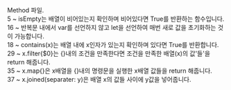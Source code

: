 Method 파일.    
5 ~ isEmpty는 배열이 비어있는지 확인하며 비어있다면 True를 반환하는 함수입니다.   
16 ~ 반복문 내에서 var를 선언하지 않고 let을 선언하여 매번 새로 값을 초기화하는 것이 가능합니다.    
18 ~ contains(x)는 배열 내에 x인자가 있는지 확인하며 있다면 True를 반환합니다.      
29 ~ x.filter{$0}는 {}내의 조건을 만족한다면 조건을 만족한 배열(x)의 값'들'을 return 해줍니다.    
35 ~ x.map{}은 x배열을 {}내의 명령문을 실행한 x배열 값들을 return 해줍니다.      
37 ~ x.joined(separater: y)은 배열 x의 값들 사이에 y값을 넣어줍니다.     
